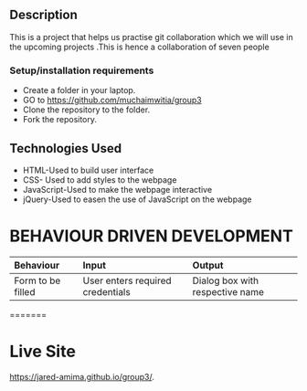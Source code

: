 ## Description
This is a project that helps us practise git collaboration which we will use in the upcoming projects .This is hence a collaboration of seven people 
### Setup/installation requirements
* Create a folder in your laptop.
* GO to https://github.com/muchaimwitia/group3
* Clone the repository to the folder.
* Fork the repository.
## Technologies Used
* HTML-Used to build user interface
* CSS- Used to add styles to the webpage
* JavaScript-Used to make the webpage interactive
* jQuery-Used to easen the use of JavaScript on the webpage


# BEHAVIOUR DRIVEN DEVELOPMENT
|Behaviour| Input| Output|
|:--------|:-----|:------|
|Form to be filled| User enters required credentials| Dialog box with respective name|
=======
# Live Site
https://jared-amima.github.io/group3/.
